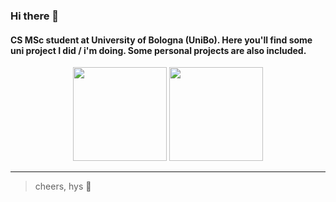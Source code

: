 ### Hi there 👋
#### CS MSc student at University of Bologna (UniBo). Here you'll find some uni project I did / i'm doing. Some personal projects are also included.

<div align="center">
  <img src="https://github-readme-stats.vercel.app/api?username=hyspxt&theme=dracula&show_icons=true&hide_border=false&count_private=true" height="150"/>
  <img src="https://github-readme-stats.vercel.app/api/top-langs/?username=hyspxt&theme=dracula&show_icons=true&hide_border=false&layout=compact" height="150"/>
</div>

--- 

> cheers, hys 🎴
